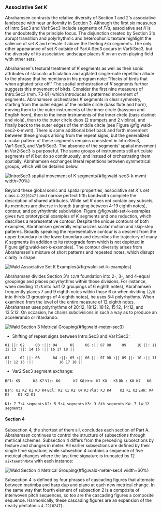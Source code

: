 ### Associative Set *K*

Abrahamsen contrasts the relative diversity of Section 1 and 2's associative landscape with near uniformity in Section 3. Although the first six measures of Intro:Sec3 and Var1:Sec3 include segments of *F/a*, associative set *K* is the undoubtedly the principle focus. The disjunction created by Section 3's abrupt transition and polyrhythmic and heterophonic texture highlight the salience of set *K* and elevate it above the fleeting *F/a* segments. The only other appearance of set *K* outside of PartA:Sec3 occurs in Var5:Sec3, but the diversity of its associative landscape places *K* on an even playing field with other sets.

Abrahamsen's textural treatment of *K* segments as well as their sonic attributes of staccato articulation and agitated single-note repetition allude to the phrase that he mentions in his program note: "flocks of birds that when agitated take off." The spatial orchestration of *K* segments further suggests this movement of birds. Consider the first nine measures of Intro:Sec3 (mm. 73-81) which introduces a patterned movement of segments. Abrahamsen orchestrates *K* segments in clear symmetry, starting from the outer edges of the middle circle (bass flute and horn), moving them to the outer instruments of the inner circle (bassoon and English horn), then to the inner instruments of the inner circle (bass clarinet and viola), then to the outer circle duos (2 trumpets and 2 violins), and finally back to the outer edges of the middle circle (see Figure @fig:wald-sec3-k-mvmt). There is some additional brief back and forth movement between these groups arising from the repeat signs, but the generalized circular pattern of these segments remains consistent in Intro:Sec3, Var1:Sec3, and Var5:Sec3. The absence of the segments' spatial movement in Var2:Sec3 is purposeful. The same groups of instruments still articulate segments of *K* but do so continuously, and instead of orchestrating them spatially, Abrahamsen exchanges literal repetitions between symmetrical groups, which will be detailed below.

![Intro:Sec3 spatial movement of *K* segments](../figures/wald-part-a-sec-3-k-movement.png){#fig:wald-sec3-k-mvmt width=70%}

Beyond these global sonic and spatial properties, associative set *K*'s set class `4-22[0247]` and narrow perfect fifth bandwidth complete the description of shared attributes. While set *K* does not contain any subsets, its members are diverse in length (ranging between 4-19 eighth notes), contour, and polyrhythmic subdivision. Figure @fig:wald-set-k-examples gives two prototypical examples of *K* segments and one reduction, which describes a representative contour. Despite the unique contours of both examples, Abrahamsen generally emphasizes scalar motion and skip-step patterns. Broadly speaking the representative contour is a descent from the upper boundary to the lower boundary and describes the trajectory of many *K* segments (in addition to its retrograde form which is not depicted in Figure @fig:wald-set-k-examples). The contour diversity arises from Abrahamsen's mixture of short patterns and repeated notes, which disrupt clarity in shape.

![*Wald* Associative Set *K* Examples](../figures/temporary.png){#fig:wald-set-k-examples}

Abrahamsen divides Section 3's `12/8` foundation into 2-, 3-, and 4-equal groupings and places polyrhythms within those divisions. For instance, when dividing `12/8` into half (2 groupings of 6 eighth notes), Abrahamsen frequently places 7 and 9 eighth notes within those 6 or when dividing `12/8` into thirds (3 groupings of 4 eighth notes), he uses 5:4 polyrhythms. When examined from the level of the entire measure of 12 eighth notes, Abrahamsen uses polyrhythms of 20:12, 18:12, 16:12, 15:12, 14:12, and 13.5:12. On occasion, he chains subdivisions in such a way as to produce an accelerando or ritardando.

![*Wald* Section 3 Metrical Grouping](../figures/wald-part-a-meter-sec3.png){#fig:wald-meter-sec3}

- Shifting of repeat signs between Intro:Sec3 and Var1:Sec3:

`01 ||: 02     03 :||: 04      05     06 :|| 07 08     09     10 ||: 11     12 13 :||: 14 15 :|| 16 17 18 ||`

`01     02 ||: 03      04 :||: 05 :|| 06 ||: 07 08 :|| 09 ||: 10 :|| 11 ||: 12 13 :||            16 17 18 ||`

- Var2:Sec3 segment exchange:

`BFl: K5      K8 K7`
`Vlc: K6      K7 K8`
`Hrn: K7 K8   K5`
`Db : K8 K7   K6`

`Bsn: K1 K2 K1 K3 K4`
`BCl: K2 K1 K2 K4 K3`
`Vla: K3 K4    K2 K1 K2`
`EHn: K4 K3    K1 K2 K1`

`K1: 7 7:4 segments`
`K2: 5 5:4 segments`
`K3: 3 8th segments`
`K4: 7 14:12 segments`

#### Section 4

Subsection 4, the shortest of them all, concludes each section of Part A. Abrahamsen continues to control the structure of subsections through metrical schemes. Subsection 4 differs from the preceding subsections by texture and changes in meter. All earlier subsections are defined by their single time signature, while subsection 4 contains a sequence of five metrical changes where the last time signature is truncated by 12 `sixteenthNote` with each instance:

![*Wald* Section 4 Metrical Grouping](../figures/wald-part-a-meter-sec4.png){#fig:wald-meter-sec4 width=60%}

Subsection 4 is defined by four phrases of cascading figures that alternate between marimba and harp dup and piano at each new metrical change. In the same way that fourth element of subsection 2 is a composite of interwoven pitch sequences, so too are the cascading figures a composite sequence. Harmonically, these cascading figures are an expansion of the nearly pentatonic `4-22[0247]`.
